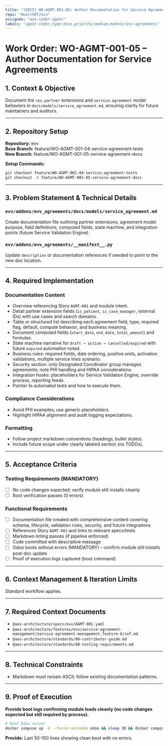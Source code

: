 ```yaml
---
title: "[DOCS] WO-AGMT-001-05: Author Documentation for Service Agreements"
repo: "HealthRT/evv"
assignee: "aos-coder-agent"
labels: "agent:coder,type:docs,priority:medium,module:evv-agreements"
---
```

# Work Order: WO-AGMT-001-05 – Author Documentation for Service Agreements

## 1. Context & Objective

Document the `res.partner` extensions and `service.agreement` model behaviors in `docs/models/service_agreement.md`, ensuring clarity for future maintainers and auditors.

---

## 2. Repository Setup

**Repository:** evv  
**Base Branch:** feature/WO-AGMT-001-04-service-agreement-tests  
**New Branch:** feature/WO-AGMT-001-05-service-agreement-docs

**Setup Commands:**
```bash
git checkout feature/WO-AGMT-001-04-service-agreement-tests
git checkout -b feature/WO-AGMT-001-05-service-agreement-docs
```

---

## 3. Problem Statement & Technical Details

### `evv/addons/evv_agreements/docs/models/service_agreement.md`
Create documentation file outlining partner extensions, agreement model purpose, field definitions, computed fields, state machine, and integration points (future Service Validation Engine).

### `evv/addons/evv_agreements/__manifest__.py`
Update `description` or documentation references if needed to point to the new doc location.

---

## 4. Required Implementation

### Documentation Content
- Overview referencing Story `AGMT-001` and module intent.
- Detail partner extension fields (`is_patient`, `is_case_manager`, external IDs) with use cases and search domains.
- Table or structured list describing each agreement field, type, required flag, default, compute behavior, and business meaning.
- Document computed fields (`start_date`, `end_date`, `total_amount`) and formulas.
- State machine narrative for `draft → active → cancelled/expired` with future `expired` automation noted.
- Business rules: required fields, date ordering, positive units, activation validations, multiple service lines scenario.
- Security section: only Designated Coordinator group manages agreements; note PHI handling and HIPAA considerations.
- Integration hooks: placeholders for Service Validation Engine, override process, reporting feeds.
- Pointer to automated tests and how to execute them.

### Compliance Considerations
- Avoid PHI examples; use generic placeholders.
- Highlight HIPAA alignment and audit logging expectations.

### Formatting
- Follow project markdown conventions (headings, bullet styles).
- Include future scope under clearly labeled section (no TODOs).

---

## 5. Acceptance Criteria

### Testing Requirements (MANDATORY)
- [ ] No code changes expected; verify module still installs cleanly
- [ ] Boot verification passes (0 errors)

### Functional Requirements
- [ ] Documentation file created with comprehensive content covering schema, lifecycle, validation rules, security, and future integrations
- [ ] References Story `AGMT-001` and links to relevant specs/tests
- [ ] Markdown linting passes (if pipeline enforced)
- [ ] Code committed with descriptive message
- [ ] Odoo boots without errors (MANDATORY) – confirm module still installs post-doc update
- [ ] Proof of execution logs captured (boot command)

---

## 6. Context Management & Iteration Limits

Standard workflow applies.

---

## 7. Required Context Documents

- `@aos-architecture/specs/evv/AGMT-001.yaml`
- `@aos-architecture/features/evv/service-agreement-management/service-agreement-management.feature-brief.md`
- `@aos-architecture/standards/00-contributor-guide.md`
- `@aos-architecture/standards/08-testing-requirements.md`

---

## 8. Technical Constraints

- Markdown must remain ASCII; follow existing documentation patterns.

---

## 9. Proof of Execution

**Provide boot logs confirming module loads cleanly (no code changes expected but still required by process).**

```bash
# Boot Odoo server
docker compose up -d --force-recreate odoo && sleep 30 && docker compose logs --tail="100" odoo
```
**Provide:** Last 50-100 lines showing clean boot with no errors.


